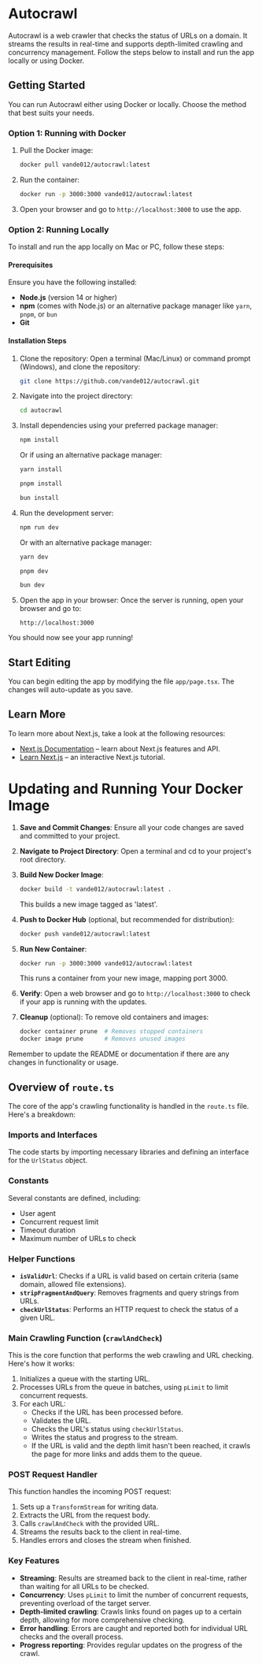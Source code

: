 # Autocrawl
Autocrawl is a web crawler that checks the status of URLs on a domain. It streams the results in real-time and supports depth-limited crawling and concurrency management. Follow the steps below to install and run the app locally or using Docker.

## Getting Started
You can run Autocrawl either using Docker or locally. Choose the method that best suits your needs.

### Option 1: Running with Docker
1. Pull the Docker image:
    ```bash
    docker pull vande012/autocrawl:latest
    ```

2. Run the container:
    ```bash
    docker run -p 3000:3000 vande012/autocrawl:latest
    ```

3. Open your browser and go to `http://localhost:3000` to use the app.

### Option 2: Running Locally
To install and run the app locally on Mac or PC, follow these steps:

#### Prerequisites
Ensure you have the following installed:
- **Node.js** (version 14 or higher)
- **npm** (comes with Node.js) or an alternative package manager like `yarn`, `pnpm`, or `bun`
- **Git**

#### Installation Steps
1. Clone the repository: Open a terminal (Mac/Linux) or command prompt (Windows), and clone the repository:
    ```bash
    git clone https://github.com/vande012/autocrawl.git
    ```

2. Navigate into the project directory:
    ```bash
    cd autocrawl
    ```

3. Install dependencies using your preferred package manager:
    ```bash
    npm install
    ```
    Or if using an alternative package manager:
    ```bash
    yarn install
    ```
    ```bash
    pnpm install
    ```
    ```bash
    bun install
    ```

4. Run the development server:
    ```bash
    npm run dev
    ```
    Or with an alternative package manager:
    ```bash
    yarn dev
    ```
    ```bash
    pnpm dev
    ```
    ```bash
    bun dev
    ```

5. Open the app in your browser: Once the server is running, open your browser and go to:
    ```
    http://localhost:3000
    ```

You should now see your app running!

## Start Editing
You can begin editing the app by modifying the file `app/page.tsx`. The changes will auto-update as you save.

## Learn More
To learn more about Next.js, take a look at the following resources:
- [Next.js Documentation](https://nextjs.org/docs) – learn about Next.js features and API.
- [Learn Next.js](https://nextjs.org/learn) – an interactive Next.js tutorial.

# Updating and Running Your Docker Image

1. **Save and Commit Changes**: 
   Ensure all your code changes are saved and committed to your project.

2. **Navigate to Project Directory**:
   Open a terminal and cd to your project's root directory.

3. **Build New Docker Image**:
   ```bash
   docker build -t vande012/autocrawl:latest .
   ```
   This builds a new image tagged as 'latest'.

4. **Push to Docker Hub** (optional, but recommended for distribution):
   ```bash
   docker push vande012/autocrawl:latest
   ```

5. **Run New Container**:
   ```bash
   docker run -p 3000:3000 vande012/autocrawl:latest
   ```
   This runs a container from your new image, mapping port 3000.

6. **Verify**: 
   Open a web browser and go to `http://localhost:3000` to check if your app is running with the updates.

7. **Cleanup** (optional):
   To remove old containers and images:
   ```bash
   docker container prune  # Removes stopped containers
   docker image prune      # Removes unused images
   ```



Remember to update the README or documentation if there are any changes in functionality or usage.

## Overview of `route.ts`

The core of the app's crawling functionality is handled in the `route.ts` file. Here's a breakdown:

### Imports and Interfaces

The code starts by importing necessary libraries and defining an interface for the `UrlStatus` object.

### Constants

Several constants are defined, including:
- User agent
- Concurrent request limit
- Timeout duration
- Maximum number of URLs to check

### Helper Functions

- **`isValidUrl`**: Checks if a URL is valid based on certain criteria (same domain, allowed file extensions).
- **`stripFragmentAndQuery`**: Removes fragments and query strings from URLs.
- **`checkUrlStatus`**: Performs an HTTP request to check the status of a given URL.

### Main Crawling Function (`crawlAndCheck`)

This is the core function that performs the web crawling and URL checking. Here's how it works:

1. Initializes a queue with the starting URL.
2. Processes URLs from the queue in batches, using `pLimit` to limit concurrent requests.
3. For each URL:
    - Checks if the URL has been processed before.
    - Validates the URL.
    - Checks the URL's status using `checkUrlStatus`.
    - Writes the status and progress to the stream.
    - If the URL is valid and the depth limit hasn't been reached, it crawls the page for more links and adds them to the queue.

### POST Request Handler

This function handles the incoming POST request:

1. Sets up a `TransformStream` for writing data.
2. Extracts the URL from the request body.
3. Calls `crawlAndCheck` with the provided URL.
4. Streams the results back to the client in real-time.
5. Handles errors and closes the stream when finished.

### Key Features

- **Streaming**: Results are streamed back to the client in real-time, rather than waiting for all URLs to be checked.
- **Concurrency**: Uses `pLimit` to limit the number of concurrent requests, preventing overload of the target server.
- **Depth-limited crawling**: Crawls links found on pages up to a certain depth, allowing for more comprehensive checking.
- **Error handling**: Errors are caught and reported both for individual URL checks and the overall process.
- **Progress reporting**: Provides regular updates on the progress of the crawl.
